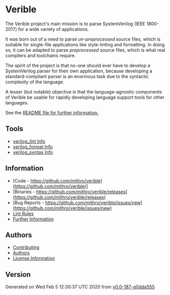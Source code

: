 # Verible

The Verible project's main mission is to parse SystemVerilog (IEEE 1800-2017)
for a wide variety of applications.

It was born out of a need to parse *un-preprocessed* source files, which is
suitable for single-file applications like style-linting and formatting. In
doing so, it can be adapted to parse *preprocessed* source files, which is what
real compilers and toolchains require.

The spirit of the project is that no-one should ever have to develop a
SystemVerilog parser for their own application, because developing a
standard-compliant parser is an enormous task due to the syntactic complexity of
the language.

A lesser (but notable) objective is that the language-agnostic components of
Verible be usable for rapidly developing language support tools for other
languages.


See the [README file for further information.](README.md)

## Tools

 * [verilog_lint Info](verilog_lint.md)
 * [verilog_format Info](verilog_format.md)
 * [verilog_syntax Info](verilog_syntax.md)

## Information

 * [Code - https://github.com/mithro/verible](https://github.com/mithro/verible)]
 * [Binaries - https://github.com/mithro/verible/releases](https://github.com/mithro/verible/releases)
 * [Bug Reports - https://github.com/mithro/verible/issues/new](https://github.com/mithro/verible/issues/new)
 * [Lint Rules](lint.md)
 * [Further Information](README.md)

## Authors

 * [Contributing](CONTRIBUTING.md)
 * [Authors](AUTHORS.md)
 * [License Information](license.md)

## Version

Generated on Wed Feb  5 12:30:37 UTC 2020 from [v0.0-187-g0dda555](https://github.com/mithro/verible/commit/0dda555951f91e338eef95e43df96dd3c453a7f4)
